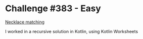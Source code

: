 # Challenge #383 - Easy

[Necklace matching](https://www.reddit.com/r/dailyprogrammer/comments/ffxabb/20200309_challenge_383_easy_necklace_matching/)

I worked in a recursive solution in Kotlin, using Kotlin Worksheets
